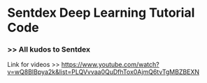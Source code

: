 # Sentdex Deep Learning Tutorial Code 
### >> All kudos to Sentdex
Link for videos >> https://www.youtube.com/watch?v=wQ8BIBpya2k&list=PLQVvvaa0QuDfhTox0AjmQ6tvTgMBZBEXN
